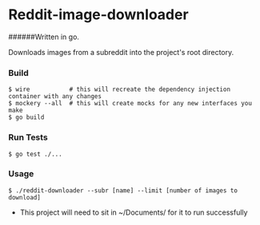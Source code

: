 # Reddit-image-downloader

######Written in go.

Downloads images from a subreddit into the project's root directory.

### Build

```
$ wire           # this will recreate the dependency injection container with any changes
$ mockery --all  # this will create mocks for any new interfaces you make
$ go build
```

### Run Tests

```
$ go test ./...
```

### Usage

```
$ ./reddit-downloader --subr [name] --limit [number of images to download]
```

* This project will need to sit in ~/Documents/ for it to run successfully 
